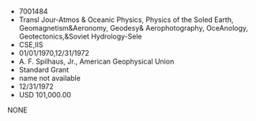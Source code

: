 * 7001484
* Transl Jour-Atmos &amp; Oceanic Physics, Physics of   the Soled Earth, Geomagnetism&amp;Aeronomy, Geodesy&amp;  Aerophotography, OceAnology, Geotectonics,&amp;Soviet Hydrology-Sele
* CSE,IIS
* 01/01/1970,12/31/1972
* A. F. Spilhaus, Jr., American Geophysical Union
* Standard Grant
*   name not available
* 12/31/1972
* USD 101,000.00

NONE